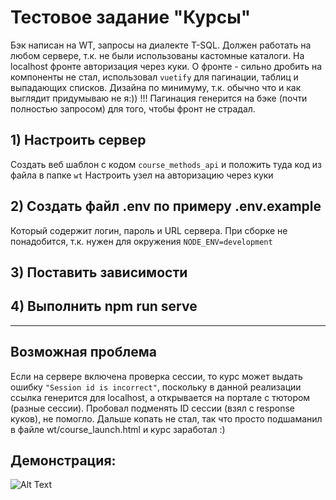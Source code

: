 # Тестовое задание "Курсы"
Бэк написан на WT, запросы на диалекте T-SQL. Должен работать на любом сервере, т.к. не были использованы кастомные каталоги.
На localhost фронте авторизация через куки.
О фронте - сильно дробить на компоненты не стал, использовал `vuetify` для пагинации, таблиц и выпадающих списков. Дизайна по минимуму, т.к. обычно что и как выглядит придумываю не я:))
!!! Пагинация генерится на бэке (почти полностью запросом) для того, чтобы фронт не страдал.
## 1) Настроить сервер
Создать веб шаблон с кодом `course_methods_api` и положить туда код из файла в папке `wt`
Настроить узел на авторизацию через куки

## 2) Создать файл .env по примеру .env.example
Который содержит логин, пароль и URL сервера. При сборке не понадобится, т.к. нужен для окружения `NODE_ENV=development`

## 3) Поставить зависимости

## 4) Выполнить npm run serve

____________________________________________________________________
## Возможная проблема
Если на сервере включена проверка сессии, то курс может выдать ошибку `"Session id is incorrect"`, поскольку в данной реализации ссылка генерится для localhost, а открывается на портале с тютором (разные сессии). Пробовал подменять ID сессии (взял с response куков), не помогло. Дальше копать не стал, так что просто подшаманил в файле wt/course_launch.html и курс заработал :)

## Демонстрация:
![Alt Text](https://github.com/89hikari/course_page_test_task/blob/main/example.gif?raw=true)

